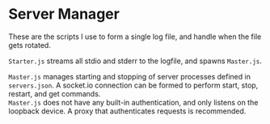 # Server Manager
These are the scripts I use to form a single log file, and handle when the file
gets rotated.

`Starter.js` streams all stdio and stderr to the logfile, and spawns
`Master.js`.

`Master.js` manages starting and stopping of server processes defined in
`servers.json`. A socket.io connection can be formed to perform start, stop,
restart, and get commands.  
`Master.js` does not have any built-in authentication, and only listens on the
loopback device. A proxy that authenticates requests is recommended.
